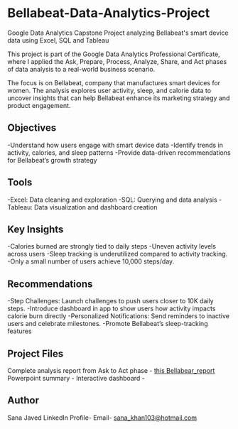 # Bellabeat-Data-Analytics-Project
Google Data Analytics Capstone Project analyzing Bellabeat's smart device data using Excel, SQL and Tableau

This project is part of the Google Data Analytics Professional Certificate, where I applied the Ask, Prepare, Process, Analyze, Share, and Act phases of data analysis to a real-world business scenario.

The focus is on Bellabeat, company that manufactures smart devices for women. The analysis explores user activity, sleep, and calorie data to uncover insights that can help Bellabeat enhance its marketing strategy and product engagement.

## Objectives
-Understand how users engage with smart device data
-Identify trends in activity, calories, and sleep patterns
-Provide data-driven recommendations for Bellabeat’s growth strategy

## Tools
-Excel: Data cleaning and exploration
-SQL: Querying and data analysis
-Tableau: Data visualization and dashboard creation

## Key Insights
-Calories burned are strongly tied to daily steps
-Uneven activity levels across users
-Sleep tracking is underutilized compared to activity tracking.
-Only a small number of users achieve 10,000 steps/day.

## Recommendations
-Step Challenges: Launch challenges to push users closer to 10K daily steps.
-Introduce dashboard in app to show users how activity impacts calorie burn directly
-Personalized Notifications: Send reminders to inactive users and celebrate milestones.
-Promote Bellabeat’s sleep-tracking features

## Project Files
Complete analysis report from Ask to Act phase - [this Bellabear_report](Bellabeat_report.pdf)
Powerpoint summary -
Interactive dashboard - <a href=""> </a>

## Author
Sana Javed
LinkedIn Profile- 
Email- sana_khan103@hotmail.com
